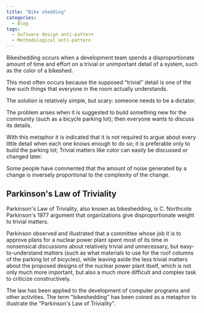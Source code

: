 ```yaml
---
title: "Bike shedding"
categories:
  - Blog
tags:
  - Software design anti-pattern
  - Methodological anti-pattern
---
```


Bikeshedding occurs when a development team spends a disproportionate amount of time and effort on a trivial or unimportant detail of a system, such as the color of a bikeshed.

This most often occurs because the supposed "trivial" detail is one of the few such things that everyone in the room actually understands.

The solution is relatively simple, but scary: someone needs to be a dictator. 

The problem arises when it is suggested to build something new for the community (such as a bicycle parking lot); then everyone wants to discuss its details. 

With this metaphor it is indicated that it is not required to argue about every little detail when each one knows enough to do so; it is preferable only to build the parking lot; Trivial matters like color can easily be discussed or changed later.

Some people have commented that the amount of noise generated by a change is inversely proportional to the complexity of the change.

<h2>Parkinson's Law of Triviality</h2>

Parkinson's Law of Triviality, also known as bikeshedding, is C. Northcote Parkinson's 1977 argument that organizations give disproportionate weight to trivial matters.

Parkinson observed and illustrated that a committee whose job it is to approve plans for a nuclear power plant spent most of its time in nonsensical discussions about relatively trivial and unnecessary, but easy-to-understand matters (such as what materials to use for the roof columns of the parking lot of bicycles), while leaving aside the less trivial matters about the proposed designs of the nuclear power plant itself, which is not only much more important, but also a much more difficult and complex task to criticize constructively.

The law has been applied to the development of computer programs and other activities. The term "bikeshedding" has been coined as a metaphor to illustrate the "Parkinson's Law of Triviality".

